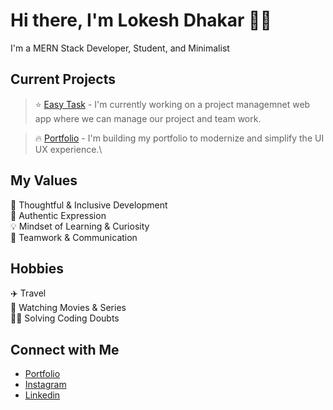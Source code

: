 # Hi there, I'm Lokesh Dhakar 👋🏻
I'm a MERN Stack Developer, Student, and Minimalist

## Current Projects <br/>
> ⭐️ [Easy Task](https://github.com/lokeshdhakar97/Project-Management) - I'm currently working on a project managemnet web app where we can manage our project and team work.

> 🔥 [Portfolio](https://github.com/lokeshdhakar97/My-Portfolio) - I'm building my portfolio to modernize and simplify the UI UX experience.\

## My Values
🧠 Thoughtful & Inclusive Development <br/>
🖤 Authentic Expression <br/>
💡 Mindset of Learning & Curiosity <br/>
🙌 Teamwork & Communication

## Hobbies
✈️ Travel<br/>
🎥 Watching Movies & Series</br>
🧑‍🏫 Solving Coding Doubts</br>

## Connect with Me
- [Portfolio](https://lokeshdhakar97.github.io/My-Portfolio/) <br/>
- [Instagram](https://www.instagram.com/developer_lokesh/) <br/>
- [Linkedin](https://www.linkedin.com/in/lokesh-dhakar/) <br/>
